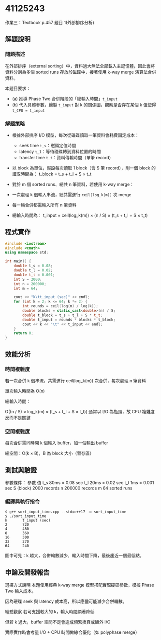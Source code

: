 # 41125243

作業三：Textbook p.457 題目 1(外部排序分析)

## 解題說明

### 問題描述

在外部排序（external sorting）中，資料過大無法全部載入主記憶體，因此會將資料分割為多個 sorted runs 存放於磁碟中，接著使用 k-way merge 演算法合併資料。

本題目要求：
- (a) 推導 Phase Two 合併階段的「總輸入時間」`t_input`
- (b) 代入具體參數，繪製 `t_input` 對 k 的關係圖，觀察是否存在某個 k 值使得 `t_CPU ≈ t_input`

### 解題策略

- 根據外部排序 I/O 模型，每次從磁碟讀取一筆資料會耗費固定成本：
  - seek time `t_s`：磁頭定位時間
  - latency `t_l`：等待磁碟轉到資料位置的時間
  - transfer time `t_t`：資料傳輸時間（單筆 record）

- 以 block 為單位，假設每次讀取 1 block（含 S 筆 record），則一個 block 的讀取時間為：
t_block = t_s + t_l + S × t_t

- 對於 m 個 sorted runs、總共 n 筆資料，若使用 k-way merge：
- 一次處理 k 個輸入串流，總共需進行 `ceil(log_k(m))` 次 merge
- 每一輪合併都需輸入所有 n 筆資料

- 總輸入時間為：
t_input = ceil(log_k(m)) × (n / S) × (t_s + t_l + S × t_t)

## 程式實作

```cpp
#include <iostream>
#include <cmath>
using namespace std;

int main() {
    double t_s = 0.08;
    double t_l = 0.02;
    double t_t = 0.001;
    int S = 2000;
    int n = 200000;
    int m = 64;

    cout << "k\tt_input (sec)" << endl;
    for (int k = 2; k <= 64; k *= 2) {
        int rounds = ceil(log(m) / log(k));
        double blocks = static_cast<double>(n) / S;
        double t_block = t_s + t_l + S * t_t;
        double t_input = rounds * blocks * t_block;
        cout << k << "\t" << t_input << endl;
    }
    return 0;
}

```

## 效能分析
### 時間複雜度
若一次合併 k 個串流，共需進行 ceil(log_k(m)) 次合併，每次處理 n 筆資料

單次輸入時間為 O(n)

總輸入時間：

O((n / S) × log_k(m) × (t_s + t_l + S × t_t))
通常以 I/O 為瓶頸，故 CPU 複雜度反而不是關鍵

### 空間複雜度
每次合併需同時開 k 個輸入 buffer，加一個輸出 buffer

總空間：O(k × B)，B 為 block 大小（暫存區）

## 測試與驗證
參數條件：
參數	值
t_s	80ms = 0.08 sec
t_l	20ms = 0.02 sec
t_t	1ms = 0.001 sec
S (block)	2000 records
n	200000 records
m	64 sorted runs

### 編譯與執行指令

```shell
$ g++ sort_input_time.cpp --std=c++17 -o sort_input_time
$ ./sort_input_time
k       t_input (sec)
2       720
4       480
8       360
16      300
32      270
64      240
```

圖中可見：k 越大，合併輪數減少，輸入時間下降，最後趨近一個最低點。

## 申論及開發報告
選擇方式說明
本題使用經典 k-way merge 模型搭配實際硬碟參數，模擬 Phase Two 輸入成本。

因為硬碟 seek 與 latency 成本高，所以應儘可能減少合併輪數。

經驗觀察
若可支援較大的 k，輸入時間顯著降低

但若 k 過大，buffer 空間不足會造成頻繁換頁或額外 I/O

實際實作時會考量 I/O + CPU 時間做綜合優化（如 polyphase merge）
